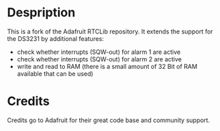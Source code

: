 # Despription
This is a fork of the Adafruit RTCLib repository.
It extends the support for the DS3231 by additional features:
* check whether interrupts (SQW-out) for alarm 1 are active
* check whether interrupts (SQW-out) for alarm 2 are active
* write and read to RAM (there is a small amount of 32 Bit of RAM available that can be used)

# Credits
Credits go to Adafruit for their great code base and community support.
